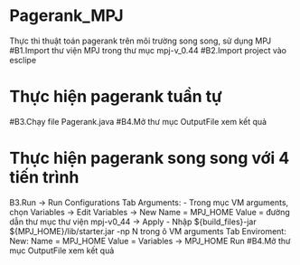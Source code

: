 # Pagerank_MPJ
Thực thi thuật toán pagerank trên môi trường song song, sử dụng MPJ
#B1.Import thư viện MPJ trong thư mục mpj-v_0.44
#B2.Import project vào esclipe
# Thực hiện pagerank tuần tự
#B3.Chạy file Pagerank.java
#B4.Mở thư mục OutputFile xem kết quả
# Thực hiện pagerank song song với 4 tiến trình
B3.Run -> Run Configurations 
  Tab Arguments:
    - Trong mục VM arguments, chọn Variables -> Edit Variables -> New
      Name = MPJ_HOME
      Value = đường dẫn thư mục thư viện mpj-v0_44
     -> Apply
    - Nhập ${build_files}-jar ${MPJ_HOME}/lib/starter.jar -np N trong ô VM arguments
  Tab Enviroment:
    New:
      Name = MPJ_HOME
      Value = Variables -> MPJ_HOME
  Run
#B4.Mở thư mục OutputFile xem kết quả
